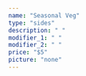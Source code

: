 ```yaml
---
name: "Seasonal Veg"
type: "sides"
description: " "
modifier_1: " "
modifier_2: " "
price: "$5"
picture: "none"
---
```

